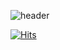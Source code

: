 ![header](https://capsule-render.vercel.app/api?type=venom&color=gradient&height=300&section=header&text=Jihyun%20Jeon&fontSize=90)

[![Hits](https://hits.seeyoufarm.com/api/count/incr/badge.svg?url=https%3A%2F%2Fgithub.com%2Fjihyun-j&count_bg=%23A255FF&title_bg=%23555555&icon=&icon_color=%23E7E7E7&title=hits&edge_flat=false)](https://hits.seeyoufarm.com)
